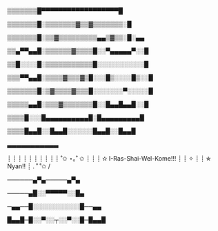 ▒▒▒▒▒▒▒█▀▀▀▀▀▀▀▀▀▀▀▀▀▀▀▀▀▀█

▒▒▒▒▒▒▒█░▒▒▒▒▒▒▒▓▒▒▓▒▒▒▒▒▒▒░█

▒▒▒▒▒▒▒█░▒▒▓▒▒▒▒▒▒▒▒▒▄▄▒▓▒▒░█░▄▄

▒▒▄▀▀▄▄█░▒▒▒▒▒▒▓▒▒▒▒█░░▀▄▄▄▄▄▀░░█

▒▒█░░░░█░▒▒▒▒▒▒▒▒▒▒▒█░░░░░░░░░░░█

▒▒▒▀▀▄▄█░▒▒▒▒▓▒▒▒▓▒█░░░█▒░░░░█▒░░█

▒▒▒▒▒▒▒█░▒▓▒▒▒▒▓▒▒▒█░░░░░░░▀░░░░░█

▒▒▒▒▒▄▄█░▒▒▒▓▒▒▒▒▒▒▒█░░█▄▄█▄▄█░░█

▒▒▒▒█░░░█▄▄▄▄▄▄▄▄▄▄█░█▄▄▄▄▄▄▄▄▄█

▒▒▒▒█▄▄█░░█▄▄█░░░░░░█▄▄█░░█▄▄█

▃▃▃▃▃▃▃▃▃▃▃

┊ ┊ ┊ ┊ ┊ ┊
┊ ┊ ┊ ┊ ˚✩ ⋆｡˚ ✩
┊ ┊ ┊ ✫     I-Ras-Shai-Wel-Kome!!!
┊ ┊ ︎✧
┊ ┊ ✯                 Nyan!!
┊ . ˚ ˚✩           /

──────▄▀▄─────▄▀▄

─────▄█░░▀▀▀▀▀░░█▄

─▄▄──█░░░░░░░░░░░█──▄▄

█▄▄█─█░░▀░░┬░░▀░░█─█▄▄█
